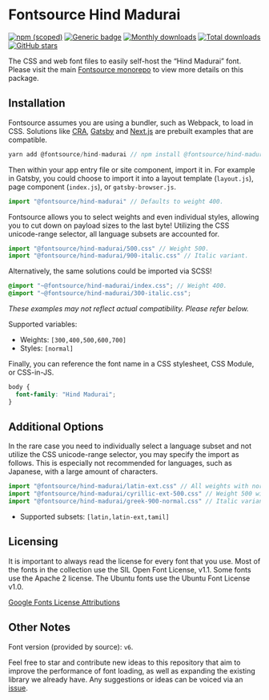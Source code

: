 # Fontsource Hind Madurai

[![npm (scoped)](https://img.shields.io/npm/v/@fontsource/hind-madurai?color=brightgreen)](https://www.npmjs.com/package/@fontsource/hind-madurai) [![Generic badge](https://img.shields.io/badge/fontsource-passing-brightgreen)](https://github.com/fontsource/fontsource) [![Monthly downloads](https://badgen.net/npm/dm/@fontsource/hind-madurai)](https://github.com/fontsource/fontsource) [![Total downloads](https://badgen.net/npm/dt/@fontsource/hind-madurai)](https://github.com/fontsource/fontsource) [![GitHub stars](https://img.shields.io/github/stars/fontsource/fontsource.svg?style=social&label=Star)](https://github.com/fontsource/fontsource/stargazers)

The CSS and web font files to easily self-host the “Hind Madurai” font. Please visit the main [Fontsource monorepo](https://github.com/fontsource/fontsource) to view more details on this package.

## Installation

Fontsource assumes you are using a bundler, such as Webpack, to load in CSS. Solutions like [CRA](https://create-react-app.dev/), [Gatsby](https://www.gatsbyjs.org/) and [Next.js](https://nextjs.org/) are prebuilt examples that are compatible.

```javascript
yarn add @fontsource/hind-madurai // npm install @fontsource/hind-madurai
```

Then within your app entry file or site component, import it in. For example in Gatsby, you could choose to import it into a layout template (`layout.js`), page component (`index.js`), or `gatsby-browser.js`.

```javascript
import "@fontsource/hind-madurai" // Defaults to weight 400.
```

Fontsource allows you to select weights and even individual styles, allowing you to cut down on payload sizes to the last byte! Utilizing the CSS unicode-range selector, all language subsets are accounted for.

```javascript
import "@fontsource/hind-madurai/500.css" // Weight 500.
import "@fontsource/hind-madurai/900-italic.css" // Italic variant.
```

Alternatively, the same solutions could be imported via SCSS!

```scss
@import "~@fontsource/hind-madurai/index.css"; // Weight 400.
@import "~@fontsource/hind-madurai/300-italic.css";
```

_These examples may not reflect actual compatibility. Please refer below._

Supported variables:

- Weights: `[300,400,500,600,700]`
- Styles: `[normal]`

Finally, you can reference the font name in a CSS stylesheet, CSS Module, or CSS-in-JS.

```css
body {
  font-family: "Hind Madurai";
}
```

## Additional Options

In the rare case you need to individually select a language subset and not utilize the CSS unicode-range selector, you may specify the import as follows. This is especially not recommended for languages, such as Japanese, with a large amount of characters.

```javascript
import "@fontsource/hind-madurai/latin-ext.css" // All weights with normal style included.
import "@fontsource/hind-madurai/cyrillic-ext-500.css" // Weight 500 with normal style.
import "@fontsource/hind-madurai/greek-900-normal.css" // Italic variant.
```

- Supported subsets: `[latin,latin-ext,tamil]`

## Licensing

It is important to always read the license for every font that you use.
Most of the fonts in the collection use the SIL Open Font License, v1.1. Some fonts use the Apache 2 license. The Ubuntu fonts use the Ubuntu Font License v1.0.

[Google Fonts License Attributions](https://fonts.google.com/attribution)

## Other Notes

Font version (provided by source): `v6`.

Feel free to star and contribute new ideas to this repository that aim to improve the performance of font loading, as well as expanding the existing library we already have. Any suggestions or ideas can be voiced via an [issue](https://github.com/fontsource/fontsource/issues).
